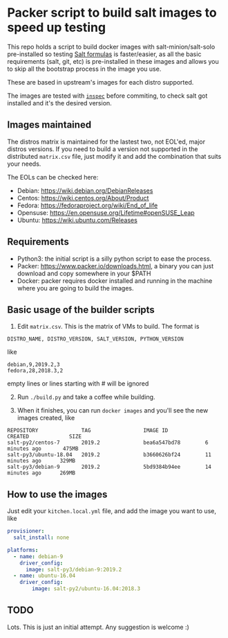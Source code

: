 Packer script to build salt images to speed up testing
======================================================

This repo holds a script to build docker images with salt-minion/salt-solo pre-installed
so testing [Salt formulas](https://github.com/saltstack-formulas/) is faster/easier, as
all the basic requirements (salt, git, etc) is pre-installed in these images and allows you
to skip all the bootstrap process in the image you use.

These are based in upstream's images for each distro supported.

The images are tested with [`inspec`](https://www.inspec.io/) before commiting, to check 
salt got installed and it's the desired version.

Images maintained
-----------------

The distros matrix is maintained for the lastest two, not EOL'ed, major distros versions.
If you need to build a version not supported in the distributed `matrix.csv` file, just modify
it and add the combination that suits your needs.

The EOLs can be checked here:

* Debian: https://wiki.debian.org/DebianReleases
* Centos: https://wiki.centos.org/About/Product
* Fedora: https://fedoraproject.org/wiki/End_of_life
* Opensuse: https://en.opensuse.org/Lifetime#openSUSE_Leap
* Ubuntu: https://wiki.ubuntu.com/Releases

Requirements
------------

* Python3: the initial script is a silly python script to ease the process.
* Packer: https://www.packer.io/downloads.html, a binary you can just download and copy
  somewhere in your $PATH
* Docker: packer requires docker installed and running in the machine where you are going to
  build the images.

Basic usage of the builder scripts
----------------------------------

1. Edit `matrix.csv`. This is the matrix of VMs to build. The format is

```
DISTRO_NAME, DISTRO_VERSION, SALT_VERSION, PYTHON_VERSION
```

like

```
debian,9,2019.2,3
fedora,28,2018.3,2
```

empty lines or lines starting with # will be ignored

2. Run `./build.py` and take a coffee while building.

3. When it finishes, you can run `docker images` and you'll see the new images created, like

```
REPOSITORY              TAG                 IMAGE ID            CREATED             SIZE
salt-py2/centos-7       2019.2              bea6a547bd78        6 minutes ago       475MB
salt-py3/ubuntu-18.04   2019.2              b3660626bf24        11 minutes ago      329MB
salt-py3/debian-9       2019.2              5bd9384b94ee        14 minutes ago      269MB
```

How to use the images
---------------------

Just edit your `kitchen.local.yml` file, and add the image you want to use, like

```yaml
provisioner:
  salt_install: none

platforms:
  - name: debian-9
    driver_config:
      image: salt-py3/debian-9:2019.2
  - name: ubuntu-16.04
    driver_config:
        image: salt-py2/ubuntu-16.04:2018.3
```

TODO
----

Lots. This is just an initial attempt. Any suggestion is welcome :)
